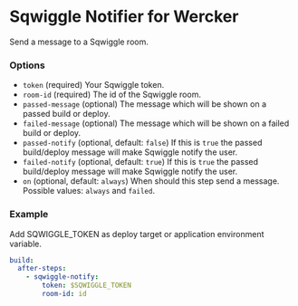 # Sqwiggle Notifier for Wercker

Send a message to a Sqwiggle room.

### Options

* `token` (required) Your Sqwiggle token.
* `room-id` (required) The id of the Sqwiggle room.
* `passed-message` (optional) The message which will be shown on a passed build or deploy.
* `failed-message` (optional) The message which will be shown on a failed build or deploy.
* `passed-notify` (optional, default: `false`) If this is `true` the passed build/deploy message will make Sqwiggle notify the user.
* `failed-notify` (optional, default: `true`) If this is `true` the passed build/deploy message will make Sqwiggle notify the user.
* `on` (optional, default: `always`) When should this step send a message. Possible values: `always` and `failed`.

### Example

Add SQWIGGLE_TOKEN as deploy target or application environment variable.

```yaml
build:
  after-steps:
    - sqwiggle-notify:
        token: $SQWIGGLE_TOKEN
        room-id: id
```

